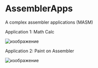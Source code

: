 # AssemblerApps
A complex assembler applications (MASM)

Application 1: Math Calc

![изображение](https://user-images.githubusercontent.com/71000942/162174374-43d2eda7-bb97-4fca-a7c9-88c0548b6317.png)

Application 2: Paint on Assembler

![изображение](https://user-images.githubusercontent.com/71000942/162174770-4fac1f9f-11b8-4eb4-b647-af6e2f7712c7.png)
